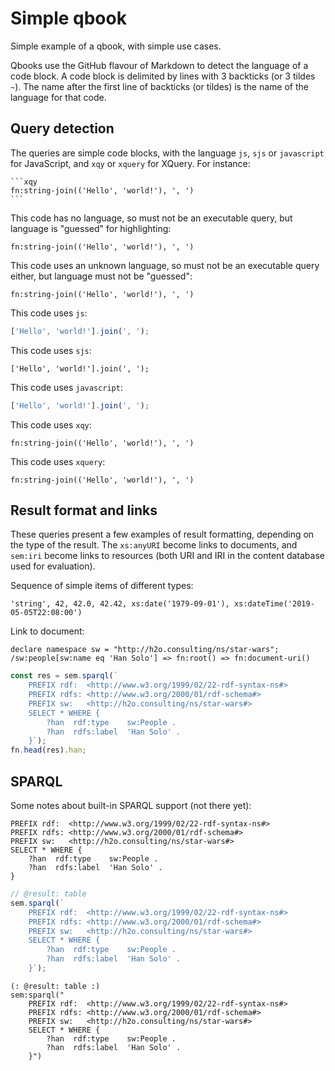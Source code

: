 # Simple qbook

Simple example of a qbook, with simple use cases.

Qbooks use the GitHub flavour of Markdown to detect the language of a code
block.  A code block is delimited by lines with 3 backticks (or 3 tildes `~`).
The name after the first line of backticks (or tildes) is the name of the
language for that code.

## Query detection

The queries are simple code blocks, with the language `js`, `sjs` or
`javascript` for JavaScript, and `xqy` or `xquery` for XQuery.  For instance:

~~~no-highlight
```xqy
fn:string-join(('Hello', 'world!'), ', ')
```
~~~

This code has no language, so must not be an executable query, but language is
"guessed" for highlighting:

```
fn:string-join(('Hello', 'world!'), ', ')
```

This code uses an unknown language, so must not be an executable query either,
but language must not be "guessed":

```no-highlight
fn:string-join(('Hello', 'world!'), ', ')
```

This code uses `js`:

```js
['Hello', 'world!'].join(', ');
```

This code uses `sjs`:

```sjs
['Hello', 'world!'].join(', ');
```

This code uses `javascript`:

```javascript
['Hello', 'world!'].join(', ');
```

This code uses `xqy`:

```xqy
fn:string-join(('Hello', 'world!'), ', ')
```

This code uses `xquery`:

```xquery
fn:string-join(('Hello', 'world!'), ', ')
```

## Result format and links

These queries present a few examples of result formatting, depending on the type
of the result.  The `xs:anyURI` become links to documents, and `sem:iri` become
links to resources (both URI and IRI in the content database used for
evaluation).

Sequence of simple items of different types:

```xquery
'string', 42, 42.0, 42.42, xs:date('1979-09-01'), xs:dateTime('2019-05-05T22:08:00')
```

Link to document:

```xquery
declare namespace sw = "http://h2o.consulting/ns/star-wars";
/sw:people[sw:name eq 'Han Solo'] => fn:root() => fn:document-uri()
```

```javascript
const res = sem.sparql(`
    PREFIX rdf:  <http://www.w3.org/1999/02/22-rdf-syntax-ns#>
    PREFIX rdfs: <http://www.w3.org/2000/01/rdf-schema#>
    PREFIX sw:   <http://h2o.consulting/ns/star-wars#>
    SELECT * WHERE {
        ?han  rdf:type    sw:People .
        ?han  rdfs:label  'Han Solo' .
    }`);
fn.head(res).han;
```

## SPARQL

Some notes about built-in SPARQL support (not there yet):

```sparql
PREFIX rdf:  <http://www.w3.org/1999/02/22-rdf-syntax-ns#>
PREFIX rdfs: <http://www.w3.org/2000/01/rdf-schema#>
PREFIX sw:   <http://h2o.consulting/ns/star-wars#>
SELECT * WHERE {
    ?han  rdf:type    sw:People .
    ?han  rdfs:label  'Han Solo' .
}
```

```javascript
// @result: table
sem.sparql(`
    PREFIX rdf:  <http://www.w3.org/1999/02/22-rdf-syntax-ns#>
    PREFIX rdfs: <http://www.w3.org/2000/01/rdf-schema#>
    PREFIX sw:   <http://h2o.consulting/ns/star-wars#>
    SELECT * WHERE {
        ?han  rdf:type    sw:People .
        ?han  rdfs:label  'Han Solo' .
    }`);
```

```xquery
(: @result: table :)
sem:sparql("
    PREFIX rdf:  <http://www.w3.org/1999/02/22-rdf-syntax-ns#>
    PREFIX rdfs: <http://www.w3.org/2000/01/rdf-schema#>
    PREFIX sw:   <http://h2o.consulting/ns/star-wars#>
    SELECT * WHERE {
        ?han  rdf:type    sw:People .
        ?han  rdfs:label  'Han Solo' .
    }")
```
